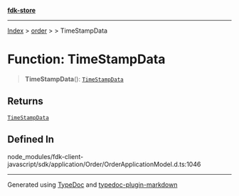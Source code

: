 [**fdk-store**](../../../README.md)
***

[Index](../../../API.md) > [order](../../README.md) > [<internal>](../README.md) > TimeStampData

# Function: TimeStampData

> **TimeStampData**(): [`TimeStampData`](../type-aliases/type-alias.TimeStampData.md)

## Returns

[`TimeStampData`](../type-aliases/type-alias.TimeStampData.md)

## Defined In

node\_modules/fdk-client-javascript/sdk/application/Order/OrderApplicationModel.d.ts:1046

***
Generated using [TypeDoc](https://typedoc.org/) and [typedoc-plugin-markdown](https://www.npmjs.com/package/typedoc-plugin-markdown)
